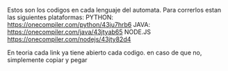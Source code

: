 Estos son los codigos en cada lenguaje del automata. 
Para correrlos estan las siguientes plataformas:
PYTHON:
https://onecompiler.com/python/43ju7hrb6
JAVA:
https://onecompiler.com/java/43jtyab65
NODE.JS
https://onecompiler.com/nodejs/43jty82d4

En teoria cada link ya tiene abierto cada codigo. en caso de que no, simplemente copiar y pegar 
